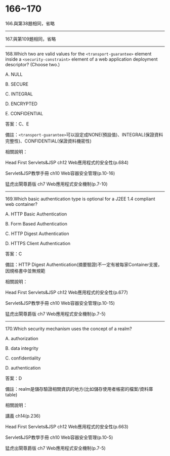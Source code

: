 166~170
========================

166.與第38題相同，省略

---
167.與第109題相同，省略

---
168.Which two are valid values for the `<transport-guarantee>` element inside a `<security-constraint>` element of a web application deployment descriptor? (Choose two.)


A.   NULL 

B.   SECURE 

C.   INTEGRAL 

D.   ENCRYPTED 

E.   CONFIDENTIAL

答案：C、E

備註：`<transport-guarantee>`可以設定成NONE(預設值)、INTEGRAL(保證資料完整性)、CONFIDENTIAL(保證資料機密性)

相關說明：

Head First Servlets&JSP ch12 Web應用程式的安全性(p.684)

Servlet&JSP教學手冊 ch10 Web容器安全管理(p.10-16)

猛虎出閘尊爵版 ch7 Web應用程式安全機制(p.7-10)


---
169.Which basic authentication type is optional for a J2EE 1.4 compliant web container?

A.   HTTP Basic Authentication 

B.   Form Based Authentication 

C.   HTTP Digest Authentication 

D.   HTTPS Client Authentication

答案：C

備註：HTTP Digest Authentication(摘要驗證)不一定有被每家Container支援，因規格書中並無規範

相關說明：

Head First Servlets&JSP ch12 Web應用程式的安全性(p.677)

Servlet&JSP教學手冊 ch10 Web容器安全管理(p.10-15)

猛虎出閘尊爵版 ch7 Web應用程式安全機制(p.7-5)

---
170.Which security mechanism uses the concept of a realm?

A.   authorization 

B.   data integrity 

C.   confidentiality 

D.   authentication

答案：D

備註：realm是儲存驗證相關資訊的地方(比如儲存使用者帳密的檔案/資料庫table)

相關說明：

講義 ch14(p.236)

Head First Servlets&JSP ch12 Web應用程式的安全性(p.663)

Servlet&JSP教學手冊 ch10 Web容器安全管理(p.10-5)

猛虎出閘尊爵版 ch7 Web應用程式安全機制(p.7-5)